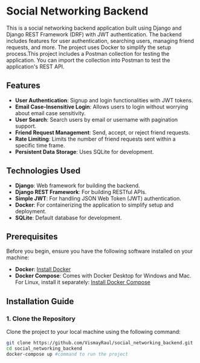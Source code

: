 # Social Networking Backend

This is a social networking backend application built using Django and Django REST Framework (DRF) with JWT authentication. The backend includes features for user authentication, searching users, managing friend requests, and more. The project uses Docker to simplify the setup process.This project includes a Postman collection for testing the application. You can import the collection into Postman to test the application's REST API.

## Features

- **User Authentication**: Signup and login functionalities with JWT tokens.
- **Email Case-Insensitive Login**: Allows users to login without worrying about email case sensitivity.
- **User Search**: Search users by email or username with pagination support.
- **Friend Request Management**: Send, accept, or reject friend requests.
- **Rate Limiting**: Limits the number of friend requests sent within a specific time frame.
- **Persistent Data Storage**: Uses SQLite for development.

## Technologies Used

- **Django**: Web framework for building the backend.
- **Django REST Framework**: For building RESTful APIs.
- **Simple JWT**: For handling JSON Web Token (JWT) authentication.
- **Docker**: For containerizing the application to simplify setup and deployment.
- **SQLite**: Default database for development.

## Prerequisites

Before you begin, ensure you have the following software installed on your machine:

- **Docker**: [Install Docker](https://docs.docker.com/get-docker/)
- **Docker Compose**: Comes with Docker Desktop for Windows and Mac. For Linux, install it separately: [Install Docker Compose](https://docs.docker.com/compose/install/)

## Installation Guide

### 1. Clone the Repository

Clone the project to your local machine using the following command:

```bash
git clone https://github.com/VismayRaul/social_networking_backend.git
cd social_networking_backend
docker-compose up #command to run the project
